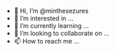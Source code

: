 - 👋 Hi, I’m @minthesezures
- 👀 I’m interested in ...
- 🌱 I’m currently learning ...
- 💞️ I’m looking to collaborate on ...
- 📫 How to reach me ...

<!---
minthesezures/minthesezures is a ✨ special ✨ repository because its `README.md` (this file) appears on your GitHub profile.
You can click the Preview link to take a look at your changes.
--->
